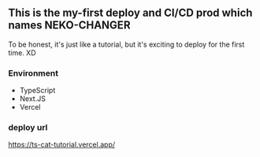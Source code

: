 ## This is the my-first deploy and CI/CD prod which names NEKO-CHANGER
To be honest, it's just like a tutorial, but it's exciting to deploy for the first time. XD

### Environment
- TypeScript
- Next.JS
- Vercel

### deploy url
https://ts-cat-tutorial.vercel.app/
